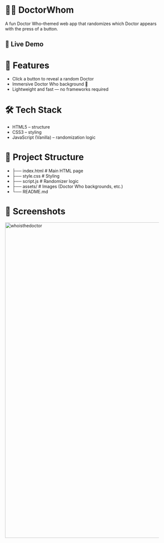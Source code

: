 # 👨‍🚀 DoctorWhom
A fun Doctor Who–themed web app that randomizes which Doctor appears with the press of a button.

## 🔗 Live Demo

# 🚀 Features

- Click a button to reveal a random Doctor
- Immersive Doctor Who background 🌌
- Lightweight and fast — no frameworks required

# 🛠️ Tech Stack
- HTML5 – structure
- CSS3 – styling
- JavaScript (Vanilla) – randomization logic

# 📂 Project Structure
- ├── index.html     # Main HTML page
- ├── style.css      # Styling
- ├── script.js      # Randomizer logic
- ├── assets/        # Images (Doctor Who backgrounds, etc.)
- └── README.md

# 📸 Screenshots
<img width="1919" height="1029" alt="whoisthedoctor" src="https://github.com/user-attachments/assets/d5021bfa-60c5-4f4c-a32c-d5d2699fa81b" />
